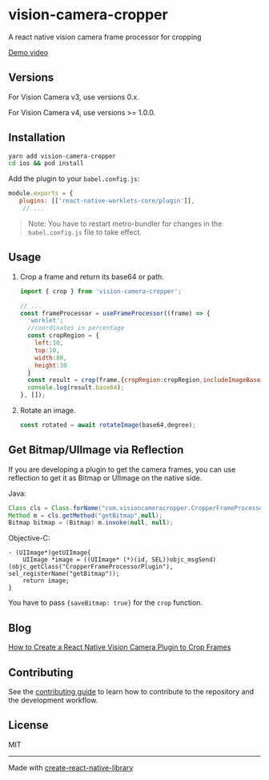 # vision-camera-cropper

A react native vision camera frame processor for cropping

[Demo video](https://github.com/tony-xlh/vision-camera-cropper/assets/5462205/81031752-4179-4439-a8c6-97f73587fd56)


## Versions

For Vision Camera v3, use versions 0.x.

For Vision Camera v4, use versions >= 1.0.0.

## Installation

```sh
yarn add vision-camera-cropper
cd ios && pod install
```

Add the plugin to your `babel.config.js`:

```js
module.exports = {
   plugins: [['react-native-worklets-core/plugin']],
    // ...
```

> Note: You have to restart metro-bundler for changes in the `babel.config.js` file to take effect.

## Usage

1. Crop a frame and return its base64 or path.
      
    ```js
    import { crop } from 'vision-camera-cropper';

    // ...
    const frameProcessor = useFrameProcessor((frame) => {
      'worklet';
      //coordinates in percentage
      const cropRegion = {
        left:10,
        top:10,
        width:80,
        height:30
      }
      const result = crop(frame,{cropRegion:cropRegion,includeImageBase64:true,saveAsFile:false});
      console.log(result.base64);
    }, []);
    ```

2. Rotate an image.

    ```js
    const rotated = await rotateImage(base64,degree);
    ```

## Get Bitmap/UIImage via Reflection

If you are developing a plugin to get the camera frames, you can use reflection to get it as Bitmap or UIImage on the native side.

Java:

```java
Class cls = Class.forName("com.visioncameracropper.CropperFrameProcessorPlugin");
Method m = cls.getMethod("getBitmap",null);
Bitmap bitmap = (Bitmap) m.invoke(null, null);
```


Objective-C:

```objc
- (UIImage*)getUIImage{
    UIImage *image = ((UIImage* (*)(id, SEL))objc_msgSend)(objc_getClass("CropperFrameProcessorPlugin"), sel_registerName("getBitmap"));
    return image;
}
```

You have to pass `{saveBitmap: true}` for the `crop` function.

## Blog

[How to Create a React Native Vision Camera Plugin to Crop Frames](https://www.dynamsoft.com/codepool/react-native-vision-camera-cropper-plugin.html)

## Contributing

See the [contributing guide](CONTRIBUTING.md) to learn how to contribute to the repository and the development workflow.

## License

MIT

---

Made with [create-react-native-library](https://github.com/callstack/react-native-builder-bob)
